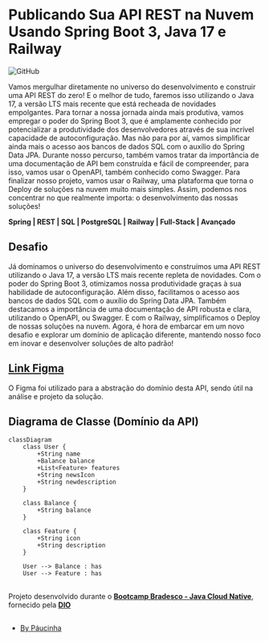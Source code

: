 # Publicando Sua API REST na Nuvem Usando Spring Boot 3, Java 17 e Railway

![GitHub](https://img.shields.io/github/license/Paucinha/api-ecommerce-dio?style=flat-square)

Vamos mergulhar diretamente no universo do desenvolvimento e construir uma API REST do zero! E o melhor de tudo, faremos isso utilizando o Java 17, a versão LTS mais recente que está recheada de novidades empolgantes. Para tornar a nossa jornada ainda mais produtiva, vamos empregar o poder do Spring Boot 3, que é amplamente conhecido por potencializar a produtividade dos desenvolvedores através de sua incrível capacidade de autoconfiguração. Mas não para por aí, vamos simplificar ainda mais o acesso aos bancos de dados SQL com o auxílio do Spring Data JPA. Durante nosso percurso, também vamos tratar da importância de uma documentação de API bem construída e fácil de compreender, para isso, vamos usar o OpenAPI, também conhecido como Swagger. Para finalizar nosso projeto, vamos usar o Railway, uma plataforma que torna o Deploy de soluções na nuvem muito mais simples. Assim, podemos nos concentrar no que realmente importa: o desenvolvimento das nossas soluções!

**Spring | REST | SQL | PostgreSQL | Railway | Full-Stack | Avançado**

## Desafio

Já dominamos o universo do desenvolvimento e construímos uma API REST utilizando o Java 17, a versão LTS mais recente repleta de novidades. Com o poder do Spring Boot 3, otimizamos nossa produtividade graças à sua habilidade de autoconfiguração. Além disso, facilitamos o acesso aos bancos de dados SQL com o auxílio do Spring Data JPA. Também destacamos a importância de uma documentação de API robusta e clara, utilizando o OpenAPI, ou Swagger. E com o Railway, simplificamos o Deploy de nossas soluções na nuvem. Agora, é hora de embarcar em um novo desafio e explorar um domínio de aplicação diferente, mantendo nosso foco em inovar e desenvolver soluções de alto padrão!

## [**Link Figma**](https://www.figma.com/design/PTY4FETHUt0twyCyReemBL/Bradesco-bootcamp?node-id=0-1&t=sezpCYgovS44iV4g-1)

O Figma foi utilizado para a abstração do domínio desta API, sendo útil na análise e projeto da solução.

## Diagrama de Classe (Domínio da API)

```mermaid
classDiagram
    class User {
        +String name
        +Balance balance
        +List<Feature> features
        +String newsIcon
        +String newdescription
    }

    class Balance {
        +String balance
    }

    class Feature {
        +String icon
        +String description
    }

    User --> Balance : has
    User --> Feature : has
```

##

Projeto desenvolvido durante o [**Bootcamp Bradesco - Java Cloud Native**](https://www.dio.me/bootcamp/bradesco-java-cloud-native), fornecido pela [**DIO**](https://www.dio.me/)

##

- [By Páucinha](https://github.com/Paucinha)
